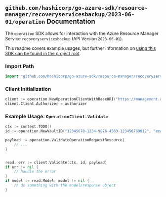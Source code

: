 
## `github.com/hashicorp/go-azure-sdk/resource-manager/recoveryservicesbackup/2023-06-01/operation` Documentation

The `operation` SDK allows for interaction with the Azure Resource Manager Service `recoveryservicesbackup` (API Version `2023-06-01`).

This readme covers example usages, but further information on [using this SDK can be found in the project root](https://github.com/hashicorp/go-azure-sdk/tree/main/docs).

### Import Path

```go
import "github.com/hashicorp/go-azure-sdk/resource-manager/recoveryservicesbackup/2023-06-01/operation"
```


### Client Initialization

```go
client := operation.NewOperationClientWithBaseURI("https://management.azure.com")
client.Client.Authorizer = authorizer
```


### Example Usage: `OperationClient.Validate`

```go
ctx := context.TODO()
id := operation.NewVaultID("12345678-1234-9876-4563-123456789012", "example-resource-group", "vaultValue")

payload := operation.ValidateOperationRequestResource{
	// ...
}


read, err := client.Validate(ctx, id, payload)
if err != nil {
	// handle the error
}
if model := read.Model; model != nil {
	// do something with the model/response object
}
```
